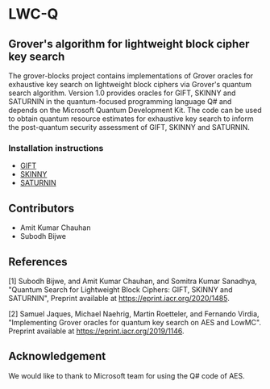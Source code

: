 # LWC-Q

## Grover's algorithm for lightweight block cipher key search

The grover-blocks project contains implementations of Grover oracles for exhaustive key search on lightweight block ciphers via Grover's quantum search algorithm. Version 1.0 provides oracles for GIFT, SKINNY and SATURNIN in the quantum-focused programming language Q# and depends on the Microsoft Quantum Development Kit. The code can be used to obtain quantum resource estimates for exhaustive key search to inform the post-quantum security assessment of GIFT, SKINNY and SATURNIN.

### Installation instructions
- [GIFT](https://github.com/amitcrypto/LWC-Q/blob/main/install.md) 
- [SKINNY](https://github.com/amitcrypto/LWC-Q/blob/main/install.md) 
- [SATURNIN](https://github.com/amitcrypto/LWC-Q/blob/main/install.md)

## Contributors 
- Amit Kumar Chauhan 
- Subodh Bijwe

## References 
[1] Subodh Bijwe, and Amit Kumar Chauhan, and Somitra Kumar Sanadhya, "Quantum Search for Lightweight Block Ciphers: GIFT, SKINNY and SATURNIN", Preprint available at https://eprint.iacr.org/2020/1485.

[2] Samuel Jaques, Michael Naehrig, Martin Roetteler, and Fernando Virdia, "Implementing Grover oracles for quantum key search on AES and LowMC". Preprint available at https://eprint.iacr.org/2019/1146.

## Acknowledgement 

We would like to thank to Microsoft team for using the Q# code of AES. 
